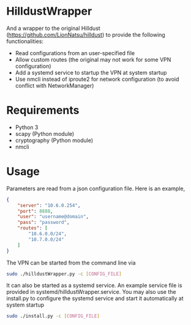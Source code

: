 # HilldustWrapper
And a wrapper to the original Hilldust (https://github.com/LionNatsu/hilldust) to provide the following functionalities:

 - Read configurations from an user-specified file
 - Allow custom routes (the original may not work for some VPN configuration)
 - Add a systemd service to startup the VPN at system startup
 - Use nmcli instead of iproute2 for network configuration (to avoid conflict with NetworkManager)

# Requirements

 - Python 3
 - scapy (Python module)
 - cryptography (Python module)
 - nmcli

# Usage

Parameters are read from a json configuration file. Here is an example,

```json
{
    "server": "10.6.0.254",
    "port": 8888,
    "user": "username@domain",
    "pass": "password",
    "routes": [
        "10.6.0.0/24",
        "10.7.0.0/24"
    ]
}
```

The VPN can be started from the command line via

```bash
sudo ./hilldustWrapper.py -c [CONFIG_FILE]
```

It can also be started as a systemd service. An example service file is provided in systemd/hilldustWrapper.service. You may also use the install.py to configure the systemd service and start it automatically at system startup

```bash
sudo ./install.py -c [CONFIG_FILE]
```
